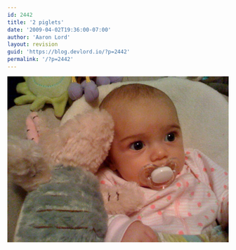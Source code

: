 ```yaml
---
id: 2442
title: '2 piglets'
date: '2009-04-02T19:36:00-07:00'
author: 'Aaron Lord'
layout: revision
guid: 'https://blog.devlord.io/?p=2442'
permalink: '/?p=2442'
---
```


<p class="mobile-photo"><a href="/assets/img/2011/10/photo-784545.jpg"><img src="/assets/img/2011/10/photo-784545.jpg?w=300" border="0" alt="" /></a></p><div class="blogger-post-footer"><img width='1' height='1' src="/2-piglets/"' /></div>